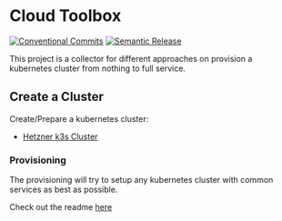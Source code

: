 # Cloud Toolbox

[![Conventional Commits](https://img.shields.io/badge/Conventional%20Commits-1.0.0-yellow.svg)](https://conventionalcommits.org)
[![Semantic Release](https://img.shields.io/badge/%20%20%F0%9F%93%A6%F0%9F%9A%80-semantic--release-e10079.svg)](https://github.com/semantic-release/semantic-release)

This project is a collector for different approaches on provision a kubernetes cluster from nothing to full service.

## Create a Cluster

Create/Prepare a kubernetes cluster:

* [Hetzner k3s Cluster](./creating/HetznerK3s.md)

### Provisioning

The provisioning will try to setup any kubernetes cluster with common services as best as possible.

Check out the readme [here](./provisioning/README.md)
